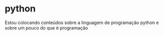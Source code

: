 # python
Estou colocando conteúdos sobre a linguagem de programação python e sobre um pouco do que é programação
